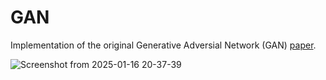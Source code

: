 # GAN

Implementation of the original Generative Adversial Network (GAN) [paper](https://arxiv.org/abs/1406.2661).

![Screenshot from 2025-01-16 20-37-39](https://github.com/user-attachments/assets/f5292f05-8f3c-485c-ba9a-6c28d9108b91)
